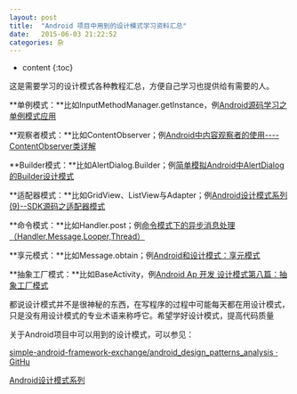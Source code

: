 ```yaml
---
layout: post
title:  "Android 项目中用到的设计模式学习资料汇总"
date:   2015-06-03 21:22:52
categories: 杂
---
```


* content
{:toc}


这是需要学习的设计模式各种教程汇总，方便自己学习也提供给有需要的人。

**单例模式：**比如InputMethodManager.getInstance，例[Android源码学习之单例模式应用](http://www.cnblogs.com/yemeishu/archive/2013/01/04/2843705.html)

**观察者模式：**比如ContentObserver；例[Android中内容观察者的使用---- ContentObserver类详解](http://blog.csdn.net/qinjuning/article/details/7047607)

**Builder模式：**比如AlertDialog.Builder；例[简单模拟Android中AlertDialog的Builder设计模式](http://blog.csdn.net/bboyfeiyu/article/details/15504187)

**适配器模式：**比如GridView、ListView与Adapter；例[Android设计模式系列(9)--SDK源码之适配器模式](http://www.cnblogs.com/qianxudetianxia/archive/2012/02/27/2010965.html)

**命令模式：**比如Handler.post；例[命令模式下的异步消息处理（Handler,Message,Looper,Thread）](http://blog.csdn.net/pipisky2006/article/details/8491123)

**享元模式：**比如Message.obtain；例[Android和设计模式：享元模式](http://www.faceye.net/search/145875.html)

**抽象工厂模式：**比如BaseActivity，例[Android Ap 开发 设计模式第八篇：抽象工厂模式](http://www.cnblogs.com/TerryBlog/archive/2011/07/25/2116617.html)

都说设计模式并不是很神秘的东西，在写程序的过程中可能每天都在用设计模式，只是没有用设计模式的专业术语来称呼它。希望学好设计模式，提高代码质量

关于Android项目中可以用到的设计模式，可以参见：

[simple-android-framework-exchange/android_design_patterns_analysis · GitHu](https://github.com/simple-android-framework-exchange/android_design_patterns_analysis)

[Android设计模式系列](http://www.cnblogs.com/qianxudetianxia/category/312863.html)